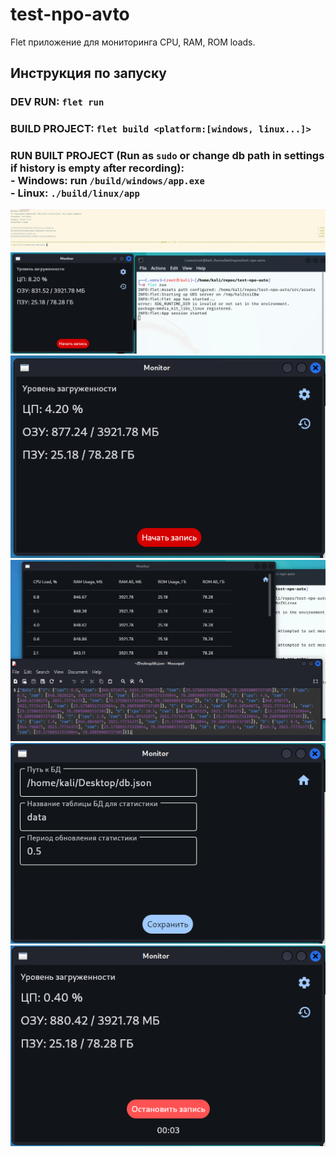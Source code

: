 # test-npo-avto
Flet приложение для мониторинга CPU, RAM, ROM loads.
## Инструкция по запуску
### DEV RUN: `flet run`
### BUILD PROJECT: `flet build <platform:[windows, linux...]>`
### RUN BUILT PROJECT (Run as `sudo` or change db path in settings if history is empty after recording):<br>- Windows: run `/build/windows/app.exe`<br>- Linux: `./build/linux/app`

![Passed tests image](https://github.com/Vek123/test-npo-auto/raw/main/tests.png)<br>
![Running app](https://github.com/Vek123/test-npo-auto/raw/main/run.png)<br>
![Home view](https://github.com/Vek123/test-npo-auto/raw/main/home_view.png)<br>
![DB data](https://github.com/Vek123/test-npo-auto/raw/main/db_data.png)<br>
![Settings view](https://github.com/Vek123/test-npo-auto/raw/main/settings_view.png)<br>
![On record](https://github.com/Vek123/test-npo-auto/raw/main/on_record.png)<br>